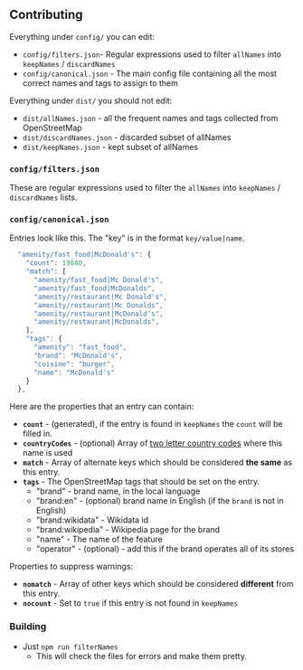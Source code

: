 ## Contributing

Everything under `config/` you can edit:

* `config/filters.json`- Regular expressions used to filter `allNames` into `keepNames` / `discardNames`
* `config/canonical.json` - The main config file containing all the most correct names and tags to assign to them

Everything under `dist/` you should not edit:

* `dist/allNames.json` - all the frequent names and tags collected from OpenStreetMap
* `dist/discardNames.json` - discarded subset of allNames
* `dist/keepNames.json` - kept subset of allNames


### `config/filters.json`

These are regular expressions used to filter the `allNames` into `keepNames` / `discardNames` lists.


### `config/canonical.json`

Entries look like this.
The "key" is in the format `key/value|name`.

```js
  "amenity/fast_food|McDonald's": {
    "count": 19040,
    "match": [
      "amenity/fast_food|Mc Donald's",
      "amenity/fast_food|McDonalds",
      "amenity/restaurant|Mc Donald's",
      "amenity/restaurant|Mc Donalds",
      "amenity/restaurant|McDonald's",
      "amenity/restaurant|McDonalds",
    ],
    "tags": {
      "amenity": "fast_food",
      "brand": "McDonald's",
      "cuisine": "burger",
      "name": "McDonald's"
    }
  },
```

Here are the properties that an entry can contain:

* __`count`__ - (generated), if the entry is found in `keepNames` the `count` will be filled in.
* __`countryCodes`__ - (optional) Array of [two letter country codes](https://en.wikipedia.org/wiki/ISO_31661#Current_codes) where this name is used
* __`match`__ - Array of alternate keys which should be considered __the same__ as this entry.
* __`tags`__ - The OpenStreetMap tags that should be set on the entry.
  * "brand" - brand name, in the local language
  * "brand:en" - (optional) brand name in English (if the `brand` is not in English)
  * "brand:wikidata" - Wikidata id
  * "brand:wikipedia" - Wikipedia page for the brand
  * "name" - The name of the feature
  * "operator" - (optional) - add this if the brand operates all of its stores

Properties to suppress warnings:
* __`nomatch`__ - Array of other keys which should be considered __different__ from this entry.
* __`nocount`__ - Set to `true` if this entry is not found in `keepNames`


### Building

* Just `npm run filterNames`
  * This will check the files for errors and make them pretty.

